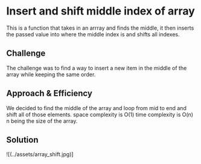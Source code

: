 # Insert and shift middle index of array
This is a function that takes in an arrray and finds the middle, it then inserts the passed value into where the middle index is and shifts all indexes.

## Challenge
The challenge was to find a way to insert a new item in the middle of the array while keeping the same order.

## Approach & Efficiency
We decided to find the middle of the array and loop from mid to end and shift all of those elements.
space complexity is O(1)
time complexity is O(n) n being the size of the array.

## Solution
![(../assets/array_shift.jpg)]